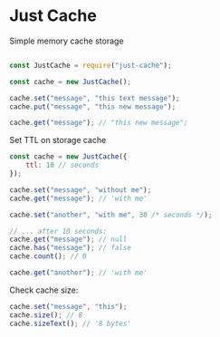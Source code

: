 Just Cache
===========
Simple memory cache storage

```js

const JustCache = require("just-cache");

const cache = new JustCache();

cache.set("message", "this text message");
cache.put("message", "this new message");

cache.get("message"); // "this new message";

```

Set TTL on storage cache


```js
const cache = new JustCache({
    ttl: 10 // seconds
});

cache.set("message", "without me");
cache.get("message"); // 'with me'

cache.set("another", "with me", 30 /* seconds */);

// ... after 10 seconds:
cache.get("message"); // null
cache.has("message"); // false
cache.count(); // 0

cache.get("another"); // 'with me'


```

Check cache size:

```js
cache.set("message", "this");
cache.size(); // 8
cache.sizeText(); // '8 bytes'

```